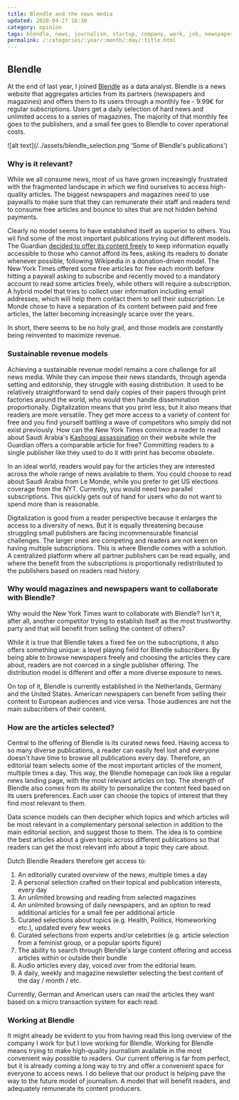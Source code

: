 ```yaml
---
title: Blendle and the news media
updated: 2020-04-27 16:30
category: opinion
tags: blendle, news, journalism, startup, company, work, job, newspapers, nyt, lemonde, guardian
permalink: /:categories/:year/:month/:day/:title.html
---
```


## Blendle
At the end of last year, I joined [Blendle](blendle.com) as a data analyst. Blendle is a news website that aggregates articles from its partners (newspapers and magazines) and offers them to its users through a monthly fee - 9.99€ for regular subscriptions. Users get a daily selection of hard news and unlimited access to a series of magazines. The majority of that monthly fee goes to the publishers, and a small fee goes to Blendle to cover operational costs. 

![alt text](/../assets/blendle_selection.png 'Some of Blendle's publications')

### Why is it relevant?
While we all consume news, most of us have grown increasingly frustrated with the fragmented landscape in which we find ourselves to access high-quality articles. The biggest newspapers and magazines need to use paywalls to make sure that they can remunerate their staff and readers tend to consume free articles and bounce to sites that are not hidden behind payments. 

Clearly no model seems to have established itself as superior to others. You wil find some of the most important publications trying out different models. The Guardian [decided to offer its content freely](https://support.theguardian.com/uk/support) to keep information equally accessible to those who cannot afford its fees, asking its readers to donate whenever possible, following Wikipedia in a donation-driven model. The New York Times offered some free articles for free each month before hitting a paywall asking to subscribe and recently moved to a mandatory account to read some articles freely, while others will require a subscription. A hybrid model that tries to collect user information including email addresses, which will help them contact them to sell their subscription. Le Monde chose to have a separation of its content between paid and free articles, the latter becoming increasingly scarce over the years. 

In short, there seems to be no holy grail, and those models are constantly being reinvented to maximize revenue.

### Sustainable revenue models
Achieving a sustainable revenue model remains a core challenge for all news media. While they can impose their news standards, through agenda setting and editorship, they struggle with easing distribution. It used to be relatively straightforward to send daily copies of their papers through print factories around the world, who would then handle dissemination proportionally. Digitalization means that you print less, but it also means that readers are more versatile. They get more access to a variety of content for free and you find yourself battling a wave of competitors who simply did not exist previously. How can the New York Times convince a reader to read about Saudi Arabia's [Kashoogi assassination](https://en.wikipedia.org/wiki/Assassination_of_Jamal_Khashoggi) on their website while the Guardian offers a comparable article for free? Committing readers to a single publisher like they used to do it with print has become obsolete. 

In an ideal world, readers would pay for the articles they are interested across the whole range of news available to them. You could choose to read about Saudi Arabia from Le Monde, while you prefer to get US elections coverage from the NYT. Currently, you would need two parallel subscriptions. This quickly gets out of hand for users who do not want to spend more than is reasonable. 

Digitalization is good from a reader perspective because it enlarges the access to a diversity of news. But it is equally threatening because struggling small publishers are facing incommensurable financial challenges. The larger ones are competing and readers are not keen on having multiple subscriptions. This is where Blendle comes with a solution. A centralized platform where all partner publishers can be read equally, and where the benefit from the subscriptions is proportionally redistributed to the publishers based on readers read history.

### Why would magazines and newspapers want to collaborate with Blendle?
Why would the New York Times want to collaborate with Blendle? Isn't it, after all, another competitor trying to establish itself as the most trustworthy party and that will benefit from selling the content of others? 

While it is true that Blendle takes a fixed fee on the subscriptions, it also offers something unique: a level playing field for Blendle subscribers. By being able to browse newspapers freely and choosing the articles they care about, readers are not coerced in a single publisher offering. The distribution model is different and offer a more diverse exposure to news.

On top of it, Blendle is currently established in the Netherlands, Germany and the United States. American newspapers can benefit from selling their content to European audiences and vice versa. Those audiences are not the main subscribers of their content.

### How are the articles selected?
Central to the offering of Blendle is its curated news feed. Having access to so many diverse publications, a reader can easily feel lost and everyone doesn't have time to browse all publications every day. Therefore, an editorial team selects some of the most important articles of the moment, multiple times a day. This way, the Blendle homepage can look like a regular news landing page, with the most relevant articles on top. The strength of Blendle also comes from its ability to personalize the content feed based on its users preferences. Each user can choose the topics of interest that they find most relevant to them. 

Data science models can then decipher which topics and which articles will be most relevant in a complementary personal selection in addition to the main editorial section, and suggest those to them. The idea is to combine the best articles about a given topic across different publications so that readers can get the most relevant info about a topic they care about. 

Dutch Blendle Readers therefore get access to:
1. An editorially curated overview of the news, multiple times a day
2. A personal selection crafted on their topical and publication interests, every day
3. An unlimited browsing and reading from selected magazines
4. An unlimited browsing of daily newspapers, and an option to read additional articles for a small fee per additional article
5. Curated selections about topics (e.g. Health, Politics, Homeworking etc.), updated every few weeks
6. Curated selections from experts and/or celebrities (e.g. article selection from a feminist group, or a popular sports figure)
7. The ability to search through Blendle's large content offering and access articles within or outside their bundle
8. Audio articles every day, voiced over from the editorial team.
9. A daily, weekly and magazine newsletter selecting the best content of the day / month / etc.

Currently, German and American users can read the articles they want based on a micro transaction system for each read.

### Working at Blendle
It might already be evident to you from having read this long overview of the company I work for but I love working for Blendle. 
Working for Blendle means trying to make high-quality journalism available in the most convenient way possible to readers. 
Our current offering is far from perfect, but it is already coming a long way to try and offer a convenient space for everyone to access news. I do believe that our product is helping pave the way to the future model of journalism. A model that will benefit readers, and adequately remunerate its content producers.